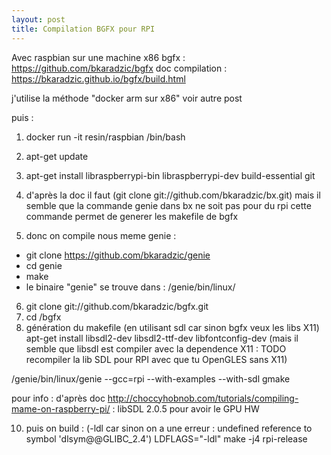 ```yaml
--- 
layout: post
title: Compilation BGFX pour RPI
--- 
```

Avec raspbian sur une machine x86
bgfx : <https://github.com/bkaradzic/bgfx>
doc compilation : <https://bkaradzic.github.io/bgfx/build.html>

j'utilise la méthode "docker arm sur x86" voir autre post 

puis :

1. docker run -it resin/raspbian /bin/bash
2. apt-get update
3. apt-get install  libraspberrypi-bin libraspberrypi-dev build-essential git
4. d'après la doc il faut (git clone git://github.com/bkaradzic/bx.git) mais il semble que la commande genie dans bx ne soit pas pour du rpi
cette commande permet de generer les makefile de bgfx

5. donc on compile nous meme genie :
* git clone https://github.com/bkaradzic/genie
* cd genie
* make
* le binaire "genie" se trouve dans : /genie/bin/linux/


6. git clone git://github.com/bkaradzic/bgfx.git
7. cd /bgfx
8. génération du makefile (en utilisant sdl car sinon bgfx veux les libs X11)
apt-get install libsdl2-dev libsdl2-ttf-dev libfontconfig-dev
(mais il semble que libsdl est compiler avec la dependence X11 : TODO recompiler la lib SDL pour RPI avec que tu OpenGLES sans X11)

/genie/bin/linux/genie --gcc=rpi --with-examples  --with-sdl gmake

                  



pour info : d'après doc <http://choccyhobnob.com/tutorials/compiling-mame-on-raspberry-pi/> : libSDL 2.0.5 pour avoir le GPU HW

10. puis on build : (-ldl car sinon on a une erreur :  undefined reference to symbol 'dlsym@@GLIBC_2.4')
LDFLAGS="-ldl" make -j4 rpi-release

